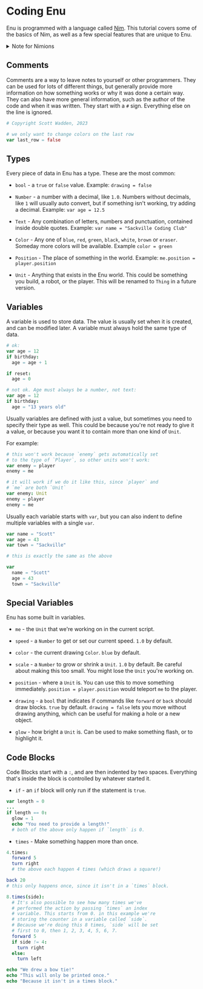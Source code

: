 # Coding Enu

Enu is programmed with a language called [Nim](https://nim-lang.org). This
tutorial covers some of the basics of Nim, as well as a few special features
that are unique to Enu.

<details class="note">
<summary>Note for Nimions</summary>

Enu simplifies some Nim concepts, mainly to defer explaining unfamiliar terms.
In particular, Enu tries to be forgiving with types, calls procs 'commands',
and avoids immutable variables.

</details>

## Comments

Comments are a way to leave notes to yourself or other programmers. They can be
used for lots of different things, but generally provide more information on how
something works or why it was done a certain way. They can also have more
general information, such as the author of the code and when it was written.
They start with a `#` sign. Everything else on the line is ignored.

```nim
# Copyright Scott Wadden, 2023

# we only want to change colors on the last row
var last_row = false
```

## Types

Every piece of data in Enu has a type. These are the most common:

- `bool` - a `true` or `false` value. Example: `drawing = false`

- `Number` - a number with a decimal, like `1.0`. Numbers without decimals, like
  `1` will usually auto convert, but if something isn't working, try adding a
  decimal. Example: `var age = 12.5`

- `Text` - Any combination of letters, numbers and punctuation, contained inside
  double quotes. Example: `var name = "Sackville Coding Club"`

- `Color` - Any one of `blue`, `red`, `green`, `black`, `white`, `brown` or
  `eraser`. Someday more colors will be available. Example `color = green`

- `Position` - The place of something in the world. Example:
  `me.position = player.position`

- `Unit` - Anything that exists in the Enu world. This could be something you
  build, a robot, or the player. This will be renamed to `Thing` in a future
  version.

## Variables

A variable is used to store data. The value is usually set when it is created,
and can be modified later. A variable must always hold the same type of data.

```nim
# ok:
var age = 12
if birthday:
  age = age + 1

if reset:
  age = 0

# not ok. Age must always be a number, not text:
var age = 12
if birthday:
  age = "13 years old"                          
```

Usually variables are defined with just a value, but sometimes you need to
specify their type as well. This could be because you're not ready to give it a
value, or because you want it to contain more than one kind of `Unit`.

For example:

```nim
# this won't work because `enemy` gets automatically set 
# to the type of `Player`, so other units won't work:
var enemy = player
enemy = me

# it will work if we do it like this, since `player` and
# `me` are both `Unit`
var enemy: Unit
enemy = player
enemy = me
```

Usually each variable starts with `var`, but you can also indent to define
multiple variables with a single `var`.

```nim
var name = "Scott"
var age = 43
var town = "Sackville"

# this is exactly the same as the above

var
  name = "Scott"
  age = 43
  town = "Sackville"
```

## Special Variables

Enu has some built in variables.

- `me` - the `Unit` that we're working on in the current script.

- `speed` - a `Number` to get or set our current speed. `1.0` by default.

- `color` - the current drawing `Color`. `blue` by default.

- `scale` - a `Number` to grow or shrink a `Unit`. `1.0` by default. Be careful
  about making this too small. You might lose the `Unit` you're working on.

- `position` - where a `Unit` is. You can use this to move something
  immediately. `position = player.position` would teleport `me` to the player.

- `drawing` - a `bool` that indicates if commands like `forward` or `back`
  should draw blocks. `true` by default. `drawing = false` lets you move
  without drawing anything, which can be useful for making a hole or a new
  object.

- `glow` - how bright a `Unit` is. Can be used to make something flash, or to
  highlight it.

## Code Blocks

Code Blocks start with a `:`, and are then indented by two spaces. Everything
that's inside the block is controlled by whatever started it.

- `if` - an `if` block will only run if the statement is `true`.

```nim
var length = 0
...
if length == 0:
  glow = 1
  echo "You need to provide a length!"
  # both of the above only happen if `length` is 0.
```

- `times` - Make something happen more than once.

```nim
4.times:
  forward 5
  turn right
  # the above each happen 4 times (which draws a square!)

back 20
# this only happens once, since it isn't in a `times` block.

8.times(side):
  # It's also possible to see how many times we've 
  # performed the action by passing `times` an index 
  # variable. This starts from 0. in this example we're 
  # storing the counter in a variable called `side`. 
  # Because we're doing this 8 times, `side` will be set 
  # first to 0, then 1, 2, 3, 4, 5, 6, 7.
  forward 5
  if side != 4:
    turn right
  else:
    turn left

echo "We drew a bow tie!"
echo "This will only be printed once."
echo "Because it isn't in a times block."
```
